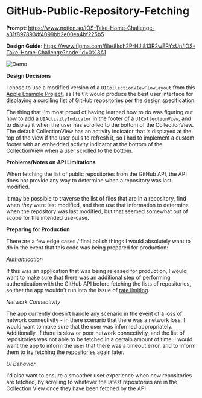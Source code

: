 # GitHub-Public-Repository-Fetching



**Prompt**: https://www.notion.so/iOS-Take-Home-Challenge-a31f897893df4099bb2e00ea4bf225b5

**Design Guide**: https://www.figma.com/file/8koh2PrHJi813R2wERYxUn/iOS-Take-Home-Challenge?node-id=0%3A1



![Demo](/Demo.gif)



**Design Decisions**

I chose to use a modified version of a `UICollectionVIewFlowLayout` from this [Apple Example Project](https://developer.apple.com/documentation/uikit/views_and_controls/collection_views/layouts/customizing_collection_view_layouts), as I felt it would produce the best user interface for displaying a scrolling list of GitHub repositories per the design specification.

The thing that I'm most proud of having learned how to do was figuring out how to add a `UIActivityIndicator` in the footer of a `UICollectionView`, and to display it when the user has scrolled to the bottom of the CollectionView. The default CollectionView has an activity indicator that is displayed at the top of the view if the user pulls to refresh it, so I had to implement a custom footer with an embedded activity indicator at the bottom of the CollectionView when a user scrolled to the bottom. 



**Problems/Notes on API Limitations**

When fetching the list of public repositories from the GitHub API, the API does not provide any way to determine when a repository was last modified. 

It may be possible to traverse the list of files that are in a repository, find when *they* were last modified, and then use that information to determine when the repository was last modified, but that seemed somewhat out of scope for the intended use-case. 



**Preparing for Production**

There are a few edge cases / final polish things I would absolutely want to do in the event that this code was being prepared for production: 

*Authentication*

If this was an application that was being released for production, I would want to make sure that there was an additional step of performing authentication with the GitHub API before fetching the lists of repositories, so that the app wouldn't run into the issue of [rate limiting](https://docs.github.com/en/free-pro-team@latest/rest/reference/rate-limit).

*Network Connectivity*

The app currently doesn't handle any scenario in the event of a loss of network connectivity - in there scenario that there was a network loss, I would want to make sure that the user was informed appropriately. Additionally, if there is slow or poor network connectivity, and the list of repositories was not able to be fetched in a certain amount of time, I would want the app to inform the user that there was a timeout error, and to inform them to try fetching the repositories again later. 

*UI Behavior*

I'd also want to ensure a smoother user experience when new repositories are fetched, by scrolling to whatever the latest repositories are in the Collection View once they have been fetched by the API.

